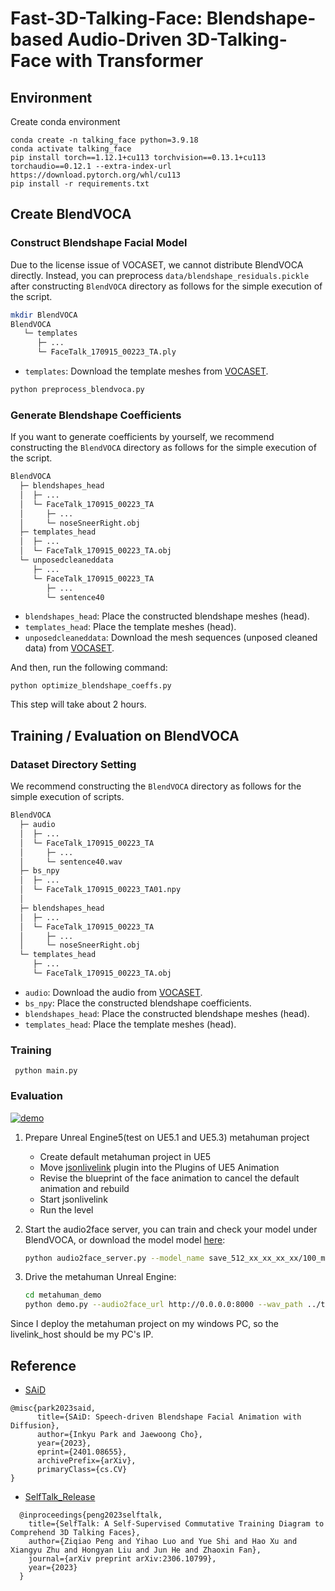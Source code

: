 # Fast-3D-Talking-Face: Blendshape-based Audio-Driven 3D-Talking-Face with Transformer

## Environment

Create conda environment 
```
conda create -n talking_face python=3.9.18
conda activate talking_face
pip install torch==1.12.1+cu113 torchvision==0.13.1+cu113 torchaudio==0.12.1 --extra-index-url https://download.pytorch.org/whl/cu113
pip install -r requirements.txt
```

## Create BlendVOCA

### Construct Blendshape Facial Model

Due to the license issue of VOCASET, we cannot distribute BlendVOCA directly.
Instead, you can preprocess `data/blendshape_residuals.pickle` after constructing `BlendVOCA` directory as follows for the simple execution of the script.

```bash
mkdir BlendVOCA
BlendVOCA
   └─ templates
      ├─ ...
      └─ FaceTalk_170915_00223_TA.ply
```

- `templates`: Download the template meshes from [VOCASET](https://voca.is.tue.mpg.de/download.php).

```bash
python preprocess_blendvoca.py
```

### Generate Blendshape Coefficients

If you want to generate coefficients by yourself, we recommend constructing the `BlendVOCA` directory as follows for the simple execution of the script.

```bash
BlendVOCA
  ├─ blendshapes_head
  │  ├─ ...
  │  └─ FaceTalk_170915_00223_TA
  │     ├─ ...
  │     └─ noseSneerRight.obj
  ├─ templates_head
  │  ├─ ...
  │  └─ FaceTalk_170915_00223_TA.obj
  └─ unposedcleaneddata
     ├─ ...
     └─ FaceTalk_170915_00223_TA
        ├─ ...
        └─ sentence40
```

- `blendshapes_head`: Place the constructed blendshape meshes (head).
- `templates_head`: Place the template meshes (head).
- `unposedcleaneddata`: Download the mesh sequences (unposed cleaned data) from [VOCASET](https://voca.is.tue.mpg.de/download.php).

And then, run the following command:

```
python optimize_blendshape_coeffs.py
```
This step will take about 2 hours.

## Training / Evaluation on BlendVOCA

### Dataset Directory Setting

We recommend constructing the `BlendVOCA` directory as follows for the simple execution of scripts.

```bash
BlendVOCA
  ├─ audio
  │  ├─ ...
  │  └─ FaceTalk_170915_00223_TA
  │     ├─ ...
  │     └─ sentence40.wav
  ├─ bs_npy
  │  ├─ ...
  │  └─ FaceTalk_170915_00223_TA01.npy
  │    
  ├─ blendshapes_head
  │  ├─ ...
  │  └─ FaceTalk_170915_00223_TA
  │     ├─ ...
  │     └─ noseSneerRight.obj
  └─ templates_head
     ├─ ...
     └─ FaceTalk_170915_00223_TA.obj
```

- `audio`: Download the audio from [VOCASET](https://voca.is.tue.mpg.de/download.php).
- `bs_npy`: Place the constructed blendshape coefficients.
- `blendshapes_head`: Place the constructed blendshape meshes (head).
- `templates_head`: Place the template meshes (head).

### Training

     python main.py


### Evaluation
[![demo](https://res.cloudinary.com/marcomontalbano/image/upload/v1721210199/video_to_markdown/images/youtube--dwiHWdnR6hA-c05b58ac6eb4c4700831b2b3070cd403.jpg)](https://www.youtube.com/watch?v=dwiHWdnR6hA "demo")
1. Prepare Unreal Engine5(test on UE5.1 and UE5.3) metahuman project
     - Create default metahuman project in UE5
     - Move [jsonlivelink](https://drive.google.com/drive/my-drive?hl=zh-cn) plugin into the Plugins of UE5 Animation
     - Revise the blueprint of the face animation to cancel the default animation and rebuild
     - Start jsonlivelink
     - Run the level

2. Start the audio2face server, you can train and check your model under BlendVOCA, or download the model model [here](https://drive.google.com/file/d/1M2SZ2XBxQmaRSOAoMqiY0b0Ol0pkoLdC/view?usp=drive_link):
     ```bash
     python audio2face_server.py --model_name save_512_xx_xx_xx_xx/100_model
     ```
3. Drive the metahuman Unreal Engine:

    ```bash
    cd metahuman_demo
    python demo.py --audio2face_url http://0.0.0.0:8000 --wav_path ../test/wav/speech_long.wav --livelink_host 0.0.0.0 --livelink_port 1234
    ```
  Since I deploy the metahuman project on my windows PC, so the livelink_host should be my PC's IP.

## Reference

- [SAiD](https://github.com/yunik1004/SAiD)

```text
@misc{park2023said,
      title={SAiD: Speech-driven Blendshape Facial Animation with Diffusion},
      author={Inkyu Park and Jaewoong Cho},
      year={2023},
      eprint={2401.08655},
      archivePrefix={arXiv},
      primaryClass={cs.CV}
}
```
- [SelfTalk_Release](https://github.com/psyai-net/SelfTalk_release)

```text
  @inproceedings{peng2023selftalk,
    title={SelfTalk: A Self-Supervised Commutative Training Diagram to Comprehend 3D Talking Faces}, 
    author={Ziqiao Peng and Yihao Luo and Yue Shi and Hao Xu and Xiangyu Zhu and Hongyan Liu and Jun He and Zhaoxin Fan},
    journal={arXiv preprint arXiv:2306.10799},
    year={2023}
  }
```
